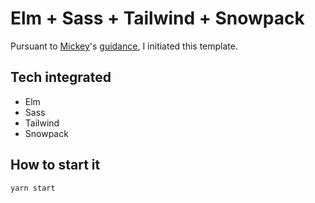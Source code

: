 # Elm + Sass + Tailwind + Snowpack

Pursuant to [Mickey](https://dev.to/mickeyvip)'s [guidance](https://dev.to/mickeyvip/creating-an-elm-project-with-snowpack-1c1b), I initiated this template.

## Tech integrated

- Elm
- Sass
- Tailwind
- Snowpack

## How to start it

```bash
yarn start
```
